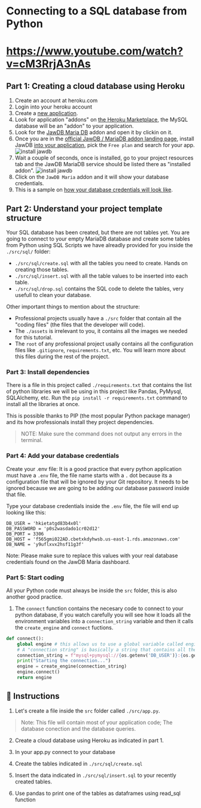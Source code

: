 # Connecting to a SQL database from Python
# https://www.youtube.com/watch?v=cM3RrjA3nAs
## Part 1: Creating a cloud database using Heroku

1. Create an account at heroku.com
2. Login into your heroku account
3. Create a [new application](https://dashboard.heroku.com/new-app).
4. Look for application "addons" on [the Heroku Marketplace]( https://elements.heroku.com/addons), the MySQL database will be an "addon" to your application.
5. Look for the [JawDB Maria DB](./assets/jawdb.png) addon and open it by clickin on it.
6. Once you are in the [official JawDB / MariaDB addon landing page](https://elements.heroku.com/addons/jawsdb-maria), install JawDB [into your application](./assets/mariadb.png), pick the `Free plan` and search for your app.
![install jawdb](./assets/dyml1T8uI3.gif)
7. Wait a couple of seconds, once is installed, go to your project resources tab and the JawDB MariaDB service should be listed there as "installed addon".
![install jawdb](./assets/bjEDNLpKKq.gif)
8. Click on the `JawDB Maria` addon and it will show your database credentials.
9. This is a sample on [how your database credentials will look like](./assets/JawsDB.png).


## Part 2: Understand your project template structure

Your SQL database has been created, but there are not tables yet. You are going to connect to your empty MariaDB database and create some tables from Python using SQL Scripts we have alreadly provided for you inside the `./src/sql/` folder:

- `./src/sql/create.sql` with all the tables you need to create. Hands on creating those tables.
- `./src/sql/insert.sql` with all the table values to be inserted into each table.
- `./src/sql/drop.sql` contains the SQL code to delete the tables, very usefull to clean your database.

Other important things to mention about the structure:

- Professional projects usually have a `./src` folder that contain all the "coding files" (the files that the developer will code).
- The `./assets` is irrelevant to you, it contains all the images we needed for this tutorial.
- The `root` of any professional project usally contains all the configuration files like `.gitignore`, `requirements.txt`, etc. You will learn more about this files during the rest of the project.

### Part 3: Install dependencies

There is a file in this project called `./requirements.txt` that contains the list of python libraries we will be using in this project like Pandas, PyMysql, SQLAlchemy, etc. Run the `pip install -r requirements.txt` command to install all the libraries at once.

This is possible thanks to PIP (the most popular Python package manager) and its how professionals install they project dependencies.

> NOTE: Make sure the command does not output any errors in the terminal.

### Part 4: Add your database credentials 

Create your .env file: It is a good practice that every python application must have a `.env` file, the file name starts with a `.` dot because its a configuration file that will be ignored by your Git repository. It needs to be ignored because we are going to be adding our database password inside that file. 

Type your database credentials inside the `.env` file, the file will end up looking like this:

```
DB_USER = 'hkietatgd83b4x0l'
DB_PASSWORD = 'p0s2wasdado1cr02d12'
DB_PORT = 3306
DB_HOST = 'f565gmi022AD.cbetxkdyhwsb.us-east-1.rds.amazonaws.com'
DB_NAME = 'y9uflxvx2hsf11g3f'
```

Note: Please make sure to replace this values with your real database credentials found on the JawDB Maria dashboard.

### Part 5: Start coding

All your Python code must always be inside the `src` folder, this is also another good practice.

1. The `connect` function contains the necesary code to connect to your python database, if you watch carefully you will see how it loads all the environment variables into a `connection_string` variable and then it calls the `create_engine` and `connect` fuctions.

```py
def connect():
    global engine # this allows us to use a global variable called engine
    # A "connection string" is basically a string that contains all the databse credentials together
    connection_string = f"mysql+pymysql://{os.getenv('DB_USER')}:{os.getenv('DB_PASSWORD')}@{os.getenv('DB_HOST')}/{os.getenv('DB_NAME')}?autocommit=true"
    print("Starting the connection...")
    engine = create_engine(connection_string)
    engine.connect()
    return engine
```

## 📝 Instructions

1. Let's create a file inside the `src` folder called `./src/app.py`.

> Note: This file will contain most of your application code; The database conection and the database queries.

2. Create a cloud database using Heroku as indicated in part 1.

3. In your app.py connect to your database

4. Create the tables indicated in `./src/sql/create.sql`

5. Insert the data indicated in `./src/sql/insert.sql` to your recently created tables.

6. Use pandas to print one of the tables as dataframes using read_sql function





